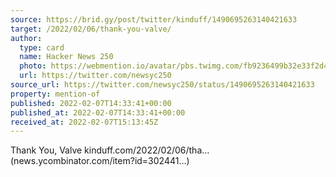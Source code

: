 ```yaml
---
source: https://brid.gy/post/twitter/kinduff/1490695263140421633
target: /2022/02/06/thank-you-valve/
author:
  type: card
  name: Hacker News 250
  photo: https://webmention.io/avatar/pbs.twimg.com/fb9236499b32e33f2d4e0a88e4835a477aba131c2a3c39cda94ec604fedf3bd2.gif
  url: https://twitter.com/newsyc250
source_url: https://twitter.com/newsyc250/status/1490695263140421633
property: mention-of
published: 2022-02-07T14:33:41+00:00
published_at: 2022-02-07T14:33:41+00:00
received_at: 2022-02-07T15:13:45Z
---
```


Thank You, Valve kinduff.com/2022/02/06/tha… (news.ycombinator.com/item?id=302441…)